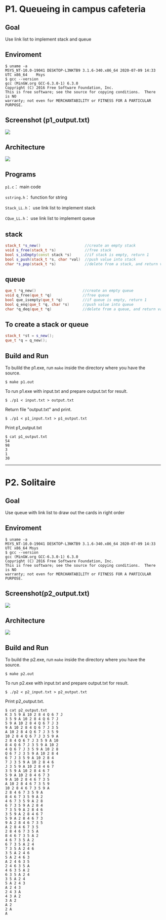 # P1. Queueing in campus cafeteria

## Goal
Use link list to implement stack and queue 

## Enviroment
```
$ uname -a
MSYS_NT-10.0-19041 DESKTOP-L3NKTB9 3.1.6-340.x86_64 2020-07-09 14:33 UTC x86_64    Msys
$ gcc --version
gcc (MinGW.org GCC-6.3.0-1) 6.3.0
Copyright (C) 2016 Free Software Foundation, Inc.
This is free software; see the source for copying conditions.  There is NO
warranty; not even for MERCHANTABILITY or FITNESS FOR A PARTICULAR PURPOSE.
```
## Screenshot (p1_output.txt)
![](https://i.imgur.com/BVllB8o.png)

## Architecture
![](https://i.imgur.com/8ILSk09.png)

## Programs
`p1.c`： main code

`sstring.h`： function for string

`Stack_LL.h`： use link list to implement stack

`CQue_LL.h`： use link list to implement queue


## stack
```cpp
stack_t *s_new()                    //create an empty stack
void s_free(stack_t *s)             //free stack
bool s_isEmpty(const stack *s)      //if stack is empty, return 1
bool s_push(stack_t *s, char *val)  //push value into stack
char *s_pop(stack_t *s)             //delete from a stack, and return value
```

## queue
```cpp
que_t *q_new()                     //create an empty queue
void q_free(que_t *q)              //free queue
bool que_isempty(que_t *q)         //if queue is empty, return 1
bool q_enq(que_t *q, char *s)      //push value into queue
char *q_deq(que_t *q)              //delete from a queue, and return value
```

## To create a stack or queue
```cpp
stack_t *st = s_new();
que_t *q = q_new();
```


## Build and Run
To bulild the p1.exe, run `make` inside the directory where you have the source.
```
$ make p1.out
```
To run p1.exe with input.txt and prepare output.txt for result.
```
$ ./p1 < input.txt > output.txt
```
Return file "output.txt" and print.
```
$ ./p1 < p1_input.txt > p1_output.txt
```
Print p1_output.txt
```
$ cat p1_output.txt
54
98
3
1
30
```

---
# P2. Solitaire

## Goal
Use queue with link list to draw out the cards in right order

## Enviroment
```
$ uname -a
MSYS_NT-10.0-19041 DESKTOP-L3NKTB9 3.1.6-340.x86_64 2020-07-09 14:33 UTC x86_64 Msys
$ gcc --version
gcc (MinGW.org GCC-6.3.0-1) 6.3.0
Copyright (C) 2016 Free Software Foundation, Inc.
This is free software; see the source for copying conditions.  There is NO
warranty; not even for MERCHANTABILITY or FITNESS FOR A PARTICULAR PURPOSE.
```

## Screenshot(p2_output.txt)
![](https://i.imgur.com/SvI0l1P.png)

## Architecture
![](https://i.imgur.com/5muIojD.png)

## Build and Run
To build the p2.exe, run `make` inside the directory where you have the source.
```
$ make p2.out
```
To run p2.exe with input.txt and prepare output.txt for result.
```
$ ./p2 < p2_input.txt > p2_output.txt
```
Print p2_output.txt.
```
$ cat p2_output.txt
K 3 5 9 A 10 2 8 4 Q 6 7 J 
3 5 9 A 10 2 8 4 Q 6 7 J
5 9 A 10 2 8 4 Q 6 7 J 3
9 A 10 2 8 4 Q 6 7 J 3 5
A 10 2 8 4 Q 6 7 J 3 5 9
10 2 8 4 Q 6 7 J 3 5 9 A
2 8 4 Q 6 7 J 3 5 9 A 10
8 4 Q 6 7 J 3 5 9 A 10 2
4 Q 6 7 J 3 5 9 A 10 2 8
Q 6 7 J 3 5 9 A 10 2 8 4
6 7 J 3 5 9 A 10 2 8 4
7 J 3 5 9 A 10 2 8 4 6
J 3 5 9 A 10 2 8 4 6 7
3 5 9 A 10 2 8 4 6 7
5 9 A 10 2 8 4 6 7 3
9 A 10 2 8 4 6 7 3 5
A 10 2 8 4 6 7 3 5 9
10 2 8 4 6 7 3 5 9 A
2 8 4 6 7 3 5 9 A
8 4 6 7 3 5 9 A 2
4 6 7 3 5 9 A 2 8
6 7 3 5 9 A 2 8 4
7 3 5 9 A 2 8 4 6
3 5 9 A 2 8 4 6 7
5 9 A 2 8 4 6 7 3
9 A 2 8 4 6 7 3 5
A 2 8 4 6 7 3 5
2 8 4 6 7 3 5 A
8 4 6 7 3 5 A 2
4 6 7 3 5 A 2
6 7 3 5 A 2 4
7 3 5 A 2 4 6
3 5 A 2 4 6
5 A 2 4 6 3
A 2 4 6 3 5
2 4 6 3 5 A
4 6 3 5 A 2
6 3 5 A 2 4
3 5 A 2 4
5 A 2 4 3
A 2 4 3
2 4 3 A
4 3 A 2
3 A 2
A 2
2 A
A
```

